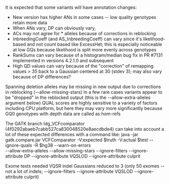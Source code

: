 It is expected that some variants will have annotation changes:
- New version has higher ANs in some cases -- low quality genotypes retain more data
- When ANs vary, DP can obviously vary, 
- ACs may not agree for * alleles because of corrections in reblocking
- InbreedingCoeff (and AS_InbreedingCoeff) can vary since it's likelihood-based and not count based like ExcessHet; this is especially noticeable at low GQs because likelihood is split more evenly across genotypes
- RankSums can vary because of a histogram/median bug fix in PR #7131 implemented in versions 4.2.1.0 and subsequent
- High QD values can vary because of the "correction" of remapping values > 35 back to a Gaussian centered at 30 (stdev 3); may also vary because of DP differences?

Spanning deletion alleles may be missing in new output due to corrections in reblocking (--allow-missing-stars)
In a few rare cases variants appear to be "dropped" in the reblocked output (this is the --allow-extra-alleles argument below)
QUAL scores are highly sensitive to a variety of factors including CPU platform, but here they may vary more significantly because GQ0 genotypes with depth data are called as hom-refs

The GATK branch ldg_VCFcomparator (4f0292abaeb7cabb527ca830048520e8aecdbde4) can take into account a lot of these
 expected differences with a command like:
 java -jar gatk.compare.jar VCFComparator -V:expected $truth -V:actual $test  --ignore-quals -R $hg38 --warn-on-errors \
 --allow-extra-alleles --allow-missing-stars  --ignore-filters --ignore-attribute DP --ignore-attribute VQSLOD --ignore-attribute culprit

Exome tests needed VQSR indel Gaussians reduced to 3 (only 50 exomes -- not a lot of indels; --ignore-filters --ignore-attribute VQSLOD --ignore-attribute culprit)